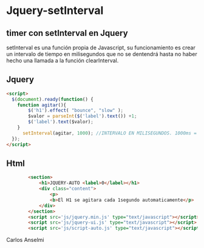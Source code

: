 # Jquery-setInterval
timer con setInterval en Jquery
-----
setInterval es una función propia de Javascript, su funcionamiento es crear un intervalo de tiempo en milisegundos que no se dentendrá hasta no haber hecho una llamada a la función clearInterval.


Jquery
-----
```html
<script>
  $(document).ready(function() {  
  	function agitar(){  
  		$('h1').effect( "bounce", "slow" );
  		$valor = parseInt($('label').text()) +1;
  		$('label').text($valor); 
  	}
      setInterval(agitar, 1000); //INTERVALO EN MILISEGUNDOS. 1000ms = 1s
  });
</script>
```

Html
-----
```html
		<section>
			<h1>JQUERY-AUTO <label>0</label></h1> 
			<div class="content">
				<p>
				<b>El H1 se agitara cada 1segundo automaticamente</p>
			</div>
		</section>
	    <script src='js/jquery.min.js' type="text/javascript"></script>
	    <script src='js/jquery-ui.js' type="text/javascript"></script>
	    <script src='js/script-auto.js' type="text/javascript"></script>
```

Carlos Anselmi
